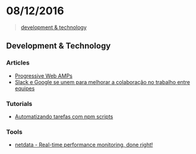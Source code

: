 # 08/12/2016

> [development & technology](#development--technology)


## Development & Technology

### Articles
- [Progressive Web AMPs](https://www.smashingmagazine.com/2016/12/progressive-web-amps/)
- [Slack e Google se unem para melhorar a colaboração no trabalho entre equipes](http://imasters.com.br/noticia/slack-e-google-se-unem-para-melhorar-colaboracao-no-trabalho-entre-equipes/)

### Tutorials
- [Automatizando tarefas com npm scripts](https://speakerdeck.com/fernandoguedes/automatizando-tarefas-com-npm-scripts)

### Tools
- [netdata - Real-time performance monitoring, done right!](https://github.com/firehol/netdata)